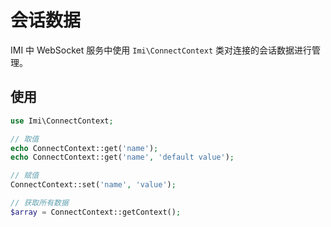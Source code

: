# 会话数据

IMI 中 WebSocket 服务中使用 `Imi\ConnectContext` 类对连接的会话数据进行管理。

## 使用

```php
use Imi\ConnectContext;

// 取值
echo ConnectContext::get('name');
echo ConnectContext::get('name', 'default value');

// 赋值
ConnectContext::set('name', 'value');

// 获取所有数据
$array = ConnectContext::getContext();
```

